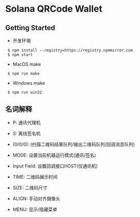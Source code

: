 # Solana QRCode Wallet

## Getting Started

- 开发环境

```
 $ npm install --registry=https://registry.npmmirror.com
 $ npm start
```

- MacOS make

```
 $ npm run make
```

- Windows make

```
 $ npm run win32
```


## 名词解释

- P: 通讯代理机

- S: 离线签名机

- (0/0/0): (扫描二维码结果队列/输出二维码队列/回调消息队列)

- MODE: 设置当前机器运行模式(通讯/签名)

- Input Field: 设置回调接口HOST(仅通讯机)

- TIME: 二维码展示时间

- SIZE: 二维码尺寸

- ALIGN: 手动对齐摄像头

- MENU: 显示/隐藏菜单
